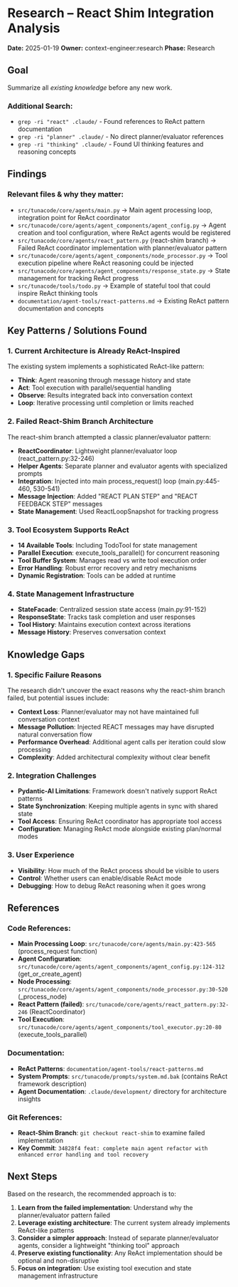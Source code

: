 # Research – React Shim Integration Analysis
**Date:** 2025-01-19
**Owner:** context-engineer:research
**Phase:** Research

## Goal
Summarize all *existing knowledge* before any new work.

### Additional Search:
- `grep -ri "react" .claude/` - Found references to ReAct pattern documentation
- `grep -ri "planner" .claude/` - No direct planner/evaluator references
- `grep -ri "thinking" .claude/` - Found UI thinking features and reasoning concepts

## Findings

### Relevant files & why they matter:
- `src/tunacode/core/agents/main.py` → Main agent processing loop, integration point for ReAct coordinator
- `src/tunacode/core/agents/agent_components/agent_config.py` → Agent creation and tool configuration, where ReAct agents would be registered
- `src/tunacode/core/agents/react_pattern.py` (react-shim branch) → Failed ReAct coordinator implementation with planner/evaluator pattern
- `src/tunacode/core/agents/agent_components/node_processor.py` → Tool execution pipeline where ReAct reasoning could be injected
- `src/tunacode/core/agents/agent_components/response_state.py` → State management for tracking ReAct progress
- `src/tunacode/tools/todo.py` → Example of stateful tool that could inspire ReAct thinking tools
- `documentation/agent-tools/react-patterns.md` → Existing ReAct pattern documentation and concepts

## Key Patterns / Solutions Found

### 1. **Current Architecture is Already ReAct-Inspired**
The existing system implements a sophisticated ReAct-like pattern:
- **Think**: Agent reasoning through message history and state
- **Act**: Tool execution with parallel/sequential handling
- **Observe**: Results integrated back into conversation context
- **Loop**: Iterative processing until completion or limits reached

### 2. **Failed React-Shim Branch Architecture**
The react-shim branch attempted a classic planner/evaluator pattern:
- **ReactCoordinator**: Lightweight planner/evaluator loop (react_pattern.py:32-246)
- **Helper Agents**: Separate planner and evaluator agents with specialized prompts
- **Integration**: Injected into main process_request() loop (main.py:445-460, 530-541)
- **Message Injection**: Added "REACT PLAN STEP" and "REACT FEEDBACK STEP" messages
- **State Management**: Used ReactLoopSnapshot for tracking progress

### 3. **Tool Ecosystem Supports ReAct**
- **14 Available Tools**: Including TodoTool for state management
- **Parallel Execution**: execute_tools_parallel() for concurrent reasoning
- **Tool Buffer System**: Manages read vs write tool execution order
- **Error Handling**: Robust error recovery and retry mechanisms
- **Dynamic Registration**: Tools can be added at runtime

### 4. **State Management Infrastructure**
- **StateFacade**: Centralized session state access (main.py:91-152)
- **ResponseState**: Tracks task completion and user responses
- **Tool History**: Maintains execution context across iterations
- **Message History**: Preserves conversation context

## Knowledge Gaps

### 1. **Specific Failure Reasons**
The research didn't uncover the exact reasons why the react-shim branch failed, but potential issues include:
- **Context Loss**: Planner/evaluator may not have maintained full conversation context
- **Message Pollution**: Injected REACT messages may have disrupted natural conversation flow
- **Performance Overhead**: Additional agent calls per iteration could slow processing
- **Complexity**: Added architectural complexity without clear benefit

### 2. **Integration Challenges**
- **Pydantic-AI Limitations**: Framework doesn't natively support ReAct patterns
- **State Synchronization**: Keeping multiple agents in sync with shared state
- **Tool Access**: Ensuring ReAct coordinator has appropriate tool access
- **Configuration**: Managing ReAct mode alongside existing plan/normal modes

### 3. **User Experience**
- **Visibility**: How much of the ReAct process should be visible to users
- **Control**: Whether users can enable/disable ReAct mode
- **Debugging**: How to debug ReAct reasoning when it goes wrong

## References

### Code References:
- **Main Processing Loop**: `src/tunacode/core/agents/main.py:423-565` (process_request function)
- **Agent Configuration**: `src/tunacode/core/agents/agent_components/agent_config.py:124-312` (get_or_create_agent)
- **Node Processing**: `src/tunacode/core/agents/agent_components/node_processor.py:30-520` (_process_node)
- **React Pattern (failed)**: `src/tunacode/core/agents/react_pattern.py:32-246` (ReactCoordinator)
- **Tool Execution**: `src/tunacode/core/agents/agent_components/tool_executor.py:20-80` (execute_tools_parallel)

### Documentation:
- **ReAct Patterns**: `documentation/agent-tools/react-patterns.md`
- **System Prompts**: `src/tunacode/prompts/system.md.bak` (contains ReAct framework description)
- **Agent Documentation**: `.claude/development/` directory for architecture insights

### Git References:
- **React-Shim Branch**: `git checkout react-shim` to examine failed implementation
- **Key Commit**: `34828f4 feat: complete main agent refactor with enhanced error handling and tool recovery`

## Next Steps

Based on the research, the recommended approach is to:

1. **Learn from the failed implementation**: Understand why the planner/evaluator pattern failed
2. **Leverage existing architecture**: The current system already implements ReAct-like patterns
3. **Consider a simpler approach**: Instead of separate planner/evaluator agents, consider a lightweight "thinking tool" approach
4. **Preserve existing functionality**: Any ReAct implementation should be optional and non-disruptive
5. **Focus on integration**: Use existing tool execution and state management infrastructure
